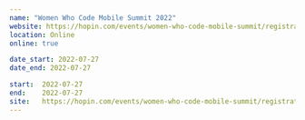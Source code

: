 ```yaml
---
name: "Women Who Code Mobile Summit 2022"
website: https://hopin.com/events/women-who-code-mobile-summit/registration
location: Online
online: true

date_start: 2022-07-27
date_end: 2022-07-27

start:  2022-07-27
end:    2022-07-27
site:   https://hopin.com/events/women-who-code-mobile-summit/registration
---
```

